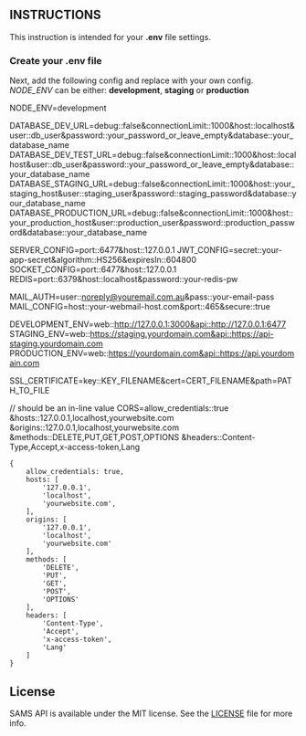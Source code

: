 ## INSTRUCTIONS

This instruction is intended for your **.env** file settings.

### Create your .env file

Next, add the following config and replace with your own config. *NODE_ENV* can be either: **development**, **staging** or **production**

NODE_ENV=development

DATABASE_DEV_URL=debug::false&connectionLimit::1000&host::localhost&user::db_user&password::your_password_or_leave_empty&database::your_database_name
DATABASE_DEV_TEST_URL=debug::false&connectionLimit::1000&host::localhost&user::db_user&password::your_password_or_leave_empty&database::your_database_name
DATABASE_STAGING_URL=debug::false&connectionLimit::1000&host::your_staging_host&user::staging_user&password::staging_password&database::your_database_name
DATABASE_PRODUCTION_URL=debug::false&connectionLimit::1000&host::your_production_host&user::production_user&password::production_password&database::your_database_name

SERVER_CONFIG=port::6477&host::127.0.0.1
JWT_CONFIG=secret::your-app-secret&algorithm::HS256&expiresIn::604800
SOCKET_CONFIG=port::6477&host::127.0.0.1
REDIS=port::6379&host::localhost&password::your-redis-pw

MAIL_AUTH=user::noreply@youremail.com.au&pass::your-email-pass
MAIL_CONFIG=host::your-webmail-host.com&port::465&secure::true

DEVELOPMENT_ENV=web::http://127.0.0.1:3000&api::http://127.0.0.1:6477
STAGING_ENV=web::https://staging.yourdomain.com&api::https://api-staging.yourdomain.com
PRODUCTION_ENV=web::https://yourdomain.com&api::https://api.yourdomain.com

SSL_CERTIFICATE=key::KEY_FILENAME&cert=CERT_FILENAME&path=PATH_TO_FILE

// should be an in-line value
CORS=allow_credentials::true
    &hosts::127.0.0.1,localhost,yourwebsite.com
    &origins::127.0.0.1,localhost,yourwebsite.com
    &methods::DELETE,PUT,GET,POST,OPTIONS
    &headers::Content-Type,Accept,x-access-token,Lang

```Sample CORS output
{
    allow_credentials: true,
    hosts: [
        '127.0.0.1',
        'localhost',
        'yourwebsite.com',
    ],
    origins: [
        '127.0.0.1',
        'localhost',
        'yourwebsite.com'
    ],
    methods: [
        'DELETE',
        'PUT',
        'GET',
        'POST',
        'OPTIONS'
    ],
    headers: [
        'Content-Type',
        'Accept',
        'x-access-token',
        'Lang'
    ]
}
```
## License

SAMS API is available under the MIT license. See the [LICENSE](https://bitbucket.org/nferocious76/sams-api/src/master/LICENSE) file for more info.